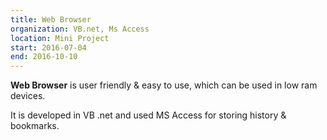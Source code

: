 ```yaml
---
title: Web Browser
organization: VB.net, Ms Access
location: Mini Project 
start: 2016-07-04
end: 2016-10-10
---
```


**Web Browser** is user friendly & easy to use, which can be used in low ram devices.

It is developed in VB .net and used MS Access for storing history & bookmarks.